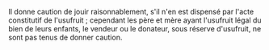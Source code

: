  
Il donne caution de jouir raisonnablement, s'il n'en est dispensé par l'acte constitutif de l'usufruit ; cependant les père et mère ayant l'usufruit légal du bien de leurs enfants, le vendeur ou le donateur, sous réserve d'usufruit, ne sont pas tenus de donner caution.  

  
